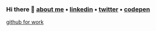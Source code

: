 ### Hi there 👋 [about me](https://imxiaow.github.io/) &bull;  [linkedin](https://www.linkedin.com/in/imxiaow/) &bull; [twitter](https://twitter.com/xiaow9596) &bull; [codepen](https://codepen.io/imxiaow/) 

[github for work](https://github.com/XiaoW9596)<br>



<!--
**imxiaow/imxiaow** is a ✨ _special_ ✨ repository because its `README.md` (this file) appears on your GitHub profile.

Here are some ideas to get you started:

- 🔭 I’m currently working on ...
- 🌱 I’m currently learning ...
- 👯 I’m looking to collaborate on ...
- 🤔 I’m looking for help with ...
- 💬 Ask me about ...
- 📫 How to reach me: ...
- 😄 Pronouns: ...
- ⚡ Fun fact: ...
-->
